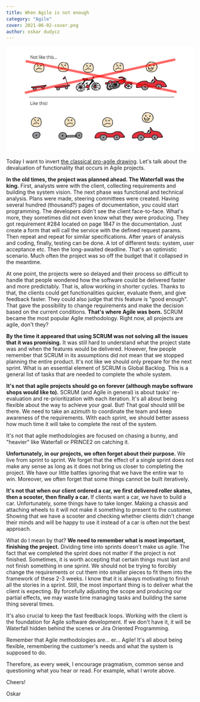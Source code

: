 ```yaml
---
title: When Agile is not enough
category: "Agile"
cover: 2021-06-02-cover.png
author: oskar dudycz
---
```


![cover](2021-06-02-cover.png)

Today I want to invert [the classical pro-agile drawing](https://blog.crisp.se/wp-content/uploads/2016/01/Making-sense-of-MVP-.jpg). Let's talk about the devaluation of functionality that occurs in Agile projects.

**In the old times, the project was planned ahead. The Waterfall was the king.** First, analysts were with the client, collecting requirements and building the system vision. The next phase was functional and technical analysis.  Plans were made, steering committees were created. 
Having several hundred (thousand?) pages of documentation, you could start programming.  The developers didn't see the client face-to-face.  What's more, they sometimes did not even know what they were producing. They got requirement #284 located on page 1847 in the documentation. Just create a form that will call the service with the defined request params. Then repeat and repeat for similar specifications. After years of analysis and coding, finally, testing can be done. A lot of different tests: system, user acceptance etc. Then the long-awaited deadline. That's an optimistic scenario. Much often the project was so off the budget that it collapsed in the meantime.

At one point, the projects were so delayed and their process so difficult to handle that people wondered how the software could be delivered faster and more predictably. That is, allow working in shorter cycles. Thanks to that, the clients could get functionalities quicker, evaluate them, and give feedback faster. They could also judge that this feature is "good enough". That gave the possibility to change requirements and make the decision based on the current conditions. **That's where Agile was born.** SCRUM became the most popular Agile methodology. Right now, all projects are agile, don't they?

**By the time it appeared that using SCRUM was not solving all the issues that it was promising.** It was still hard to understand what the project state was and when the features would be delivered. However, few people remember that SCRUM in its assumptions did not mean that we stopped planning the entire product. It's not like we should only prepare for the next sprint. What is an essential element of SCRUM is Global Backlog. This is a general list of tasks that are needed to complete the whole system. 

**It's not that agile projects should go on forever (although maybe software shops would like to).** SCRUM (and Agile in general) is about tasks' re-evaluation and re-prioritization with each iteration. It's all about being flexible about the way to achieve your goal. But! That goal should still be there. We need to take an azimuth to coordinate the team and keep awareness of the requirements. With each sprint, we should better assess how much time it will take to complete the rest of the system.

It's not that agile methodologies are focused on chasing a bunny, and "heavier" like Waterfall or PRINCE2 on catching it.

**Unfortunately, in our projects, we often forget about their purpose.** We live from sprint to sprint. We forget that the effect of a single sprint does not make any sense as long as it does not bring us closer to completing the project. We have our little battles ignoring that we have the entire war to win. Moreover, we often forget that some things cannot be built iteratively. 

**It's not that when our client ordered a car, we first delivered roller skates, then a scooter, then finally a car.** If clients want a car, we have to build a car. Unfortunately, some things have to take longer. Making a chassis and attaching wheels to it will not make it something to present to the customer. Showing that we have a scooter and checking whether clients didn't change their minds and will be happy to use it instead of a car is often not the best approach. 

What do I mean by that? **We need to remember what is most important, finishing the project.** Dividing time into sprints doesn't make us agile. The fact that we completed the sprint does not matter if the project is not finished. Sometimes, it is worth accepting that certain things must last and not finish something in one sprint. We should not be trying to forcibly change the requirements or cut them into smaller pieces to fit them into the framework of these 2-3 weeks. I know that it is always motivating to finish all the stories in a sprint. Still, the most important thing is to deliver what the client is expecting. By forcefully adjusting the scope and producing our partial effects, we may waste time managing tasks and building the same thing several times.

It's also crucial to keep the fast feedback loops. Working with the client is the foundation for Agile software development. If we don't have it, it will be Waterfall hidden behind the scenes or Jira Oriented Programming.

Remember that Agile methodologies are... er... Agile! It's all about being flexible, remembering the customer's needs and what the system is supposed to do. 

Therefore, as every week, I encourage pragmatism, common sense and questioning what you hear or read. For example, what I wrote above.

Cheers!

Oskar